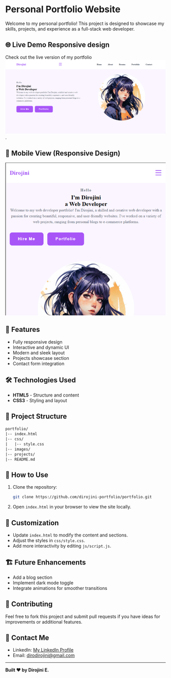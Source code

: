 # Personal Portfolio Website

Welcome to my personal portfolio! This project is designed to showcase my skills, projects, and experience as a full-stack web developer.

## 🌐 Live Demo Responsive design
Check out the live version of my portfolio ![here](https://github.com/Dirojini/portofolio-website-/blob/db77859e4a04cefa413b40021a5780e32965bf0a/Screenshot%202024-12-24%20103150.png).

## 📸 Mobile View (Responsive Design)
![Portfolio Preview](https://github.com/Dirojini/portofolio-website-/blob/b9fc4e3da57eac8b271a24002421560c8b012e72/Screenshot%202024-12-24%20103213.png)

## 🚀 Features
- Fully responsive design
- Interactive and dynamic UI
- Modern and sleek layout
- Projects showcase section
- Contact form integration

## 🛠️ Technologies Used
- **HTML5** - Structure and content
- **CSS3** - Styling and layout



## 📂 Project Structure
```
portfolio/
|-- index.html
|-- css/
|   |-- style.css
|-- images/
|-- projects/
|-- README.md
```

## 📜 How to Use
1. Clone the repository:
   ```bash
   git clone https://github.com/dirojini-portfolio/portfolio.git
   ```
2. Open `index.html` in your browser to view the site locally.

## 🎨 Customization
- Update `index.html` to modify the content and sections.
- Adjust the styles in `css/style.css`.
- Add more interactivity by editing `js/script.js`.

## 🏗️ Future Enhancements
- Add a blog section
- Implement dark mode toggle
- Integrate animations for smoother transitions

## 🤝 Contributing
Feel free to fork this project and submit pull requests if you have ideas for improvements or additional features.

## 📧 Contact Me
- LinkedIn: [My LinkedIn Profile](https://www.linkedin.com/in/dirojini-elankeswaran/)
- Email: dirodirojini@gmail.com

---
**Built  ❤️ by Dirojini E.**

